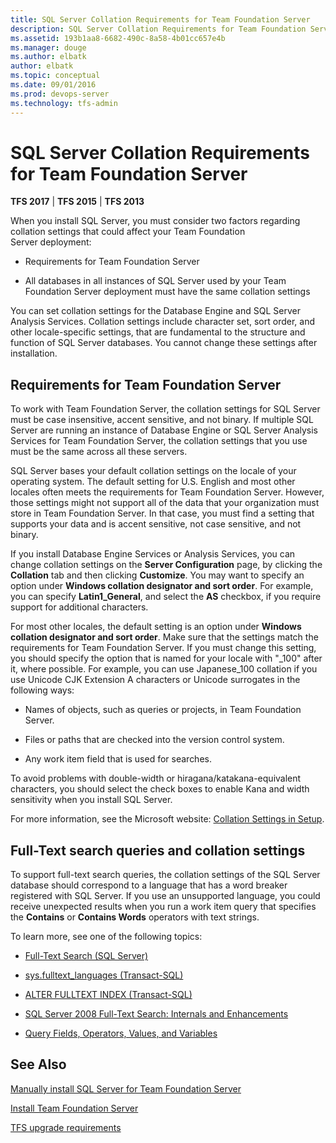 ```yaml
---
title: SQL Server Collation Requirements for Team Foundation Server
description: SQL Server Collation Requirements for Team Foundation Server
ms.assetid: 193b1aa8-6682-490c-8a58-4b01cc657e4b
ms.manager: douge
ms.author: elbatk
author: elbatk
ms.topic: conceptual
ms.date: 09/01/2016
ms.prod: devops-server
ms.technology: tfs-admin
---
```


# SQL Server Collation Requirements for Team Foundation Server

**TFS 2017** | **TFS 2015** | **TFS 2013**

When you install SQL Server, you must consider two factors regarding collation settings that could affect your Team Foundation Server deployment:

-   Requirements for Team Foundation Server 

-   All databases in all instances of SQL Server used by your Team Foundation Server deployment must have the same collation settings

You can set collation settings for the Database Engine and SQL Server Analysis Services. Collation settings include character set, sort order, and other locale-specific settings, that are fundamental to the structure and function of SQL Server databases. You cannot change these settings after installation.

## Requirements for Team Foundation Server

To work with Team Foundation Server, the collation settings for SQL Server must be case insensitive, accent sensitive, and not binary. If multiple SQL Server are running an instance of Database Engine or SQL Server Analysis Services for Team Foundation Server, the collation settings that you use must be the same across all these servers.

SQL Server bases your default collation settings on the locale of your operating system. The default setting for U.S. English and most other locales often meets the requirements for Team Foundation Server. However, those settings might not support all of the data that your organization must store in Team Foundation Server. In that case, you must find a setting that supports your data and is accent sensitive, not case sensitive, and not binary.

If you install Database Engine Services or Analysis Services, you can change collation settings on the **Server Configuration** page, by clicking the **Collation** tab and then clicking **Customize**. You may want to specify an option under **Windows collation designator and sort order**. For example, you can specify **Latin1\_General**, and select the **AS** checkbox, if you require support for additional characters.

For most other locales, the default setting is an option under **Windows collation designator and sort order**. Make sure that the settings match the requirements for Team Foundation Server. If you must change this setting, you should specify the option that is named for your locale with "\_100" after it, where possible. For example, you can use Japanese\_100 collation if you use Unicode CJK Extension A characters or Unicode surrogates in the following ways:

-   Names of objects, such as queries or projects, in Team Foundation Server.

-   Files or paths that are checked into the version control system.

-   Any work item field that is used for searches.

To avoid problems with double-width or hiragana/katakana-equivalent characters, you should select the check boxes to enable Kana and width sensitivity when you install SQL Server.

For more information, see the Microsoft website: [Collation Settings in Setup](https://msdn.microsoft.com/library/ms143508.aspx).

## Full-Text search queries and collation settings

To support full-text search queries, the collation settings of the SQL Server database should correspond to a language that has a word breaker registered with SQL Server. If you use an unsupported language, you could receive unexpected results when you run a work item query that specifies the **Contains** or **Contains Words** operators with text strings.

To learn more, see one of the following topics:

-   [Full-Text Search (SQL Server)](http://go.microsoft.com/fwlink/?LinkId=247533)

-   [sys.fulltext\_languages (Transact-SQL)](http://go.microsoft.com/fwlink/?LinkId=247534)

-   [ALTER FULLTEXT INDEX (Transact-SQL)](http://go.microsoft.com/fwlink/?LinkId=247535)

-   [SQL Server 2008 Full-Text Search: Internals and Enhancements](http://go.microsoft.com/fwlink/?LinkId=247533)

-   [Query Fields, Operators, Values, and Variables](http://go.microsoft.com/fwlink/?LinkId=248569)

## See Also

[Manually install SQL Server for Team Foundation Server](install-sql-server.md) 

[Install Team Foundation Server](../install-2013/install-tfs.md) 

[TFS upgrade requirements](/tfs/server/upgrade/upgrade-2013/upgrade-2013-requirements) 
